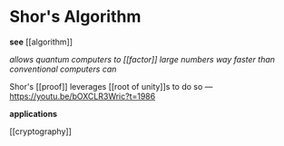 # Shor's Algorithm

**see** [[algorithm]]

_allows quantum computers to [[factor]] large numbers way faster than conventional computers can_

Shor's [[proof]] leverages [[root of unity]]s to do so &mdash; <https://youtu.be/bOXCLR3Wric?t=1986>

**applications**

[[cryptography]]
